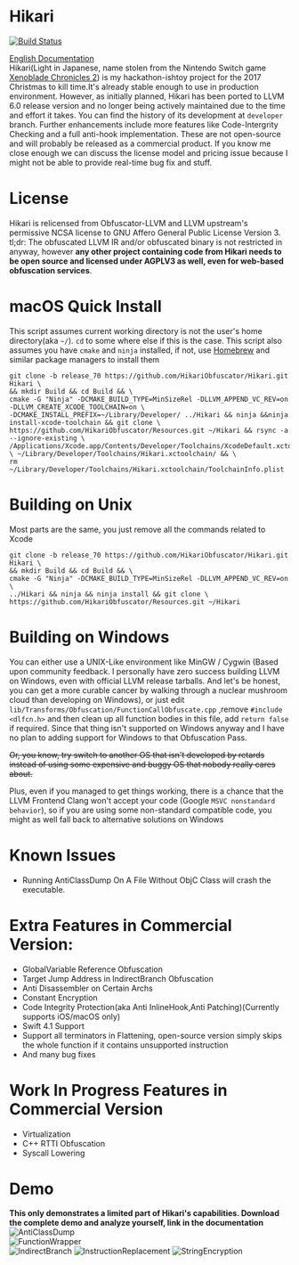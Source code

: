 # Hikari
[![Build Status](https://travis-ci.org/HikariObfuscator/Hikari.svg?branch=release_60)](https://travis-ci.org/HikariObfuscator/Hikari)

[English Documentation](https://naville.gitbooks.io/hikari/content/)   
Hikari(Light in Japanese, name stolen from the Nintendo Switch game [Xenoblade Chronicles 2](http://www.nintendo.co.uk/Games/Nintendo-Switch/Xenoblade-Chronicles-2-1233955.html)) is my hackathon-ishtoy project for the 2017 Christmas to kill time.It's already stable enough to use in production environment. However, as initially planned, Hikari  has been ported to LLVM 6.0 release version and no longer being actively maintained due to the time and effort it takes. You can find the history of its development at ``developer`` branch. Further enhancements include more features like Code-Intergrity Checking and a full anti-hook implementation. These are not open-source and will probably be released as a commercial product. If you know me close enough we can discuss the license model and pricing issue because I might not be able to provide real-time bug fix and stuff.

# License
Hikari is relicensed from Obfuscator-LLVM and LLVM upstream's permissive NCSA license to GNU Affero General Public License Version 3. tl;dr: The obfuscated LLVM IR and/or obfuscated binary is not restricted in anyway, however **any other project containing code from Hikari needs to be open source and licensed under AGPLV3 as well, even for web-based obfuscation services**.  

# macOS Quick Install
This script assumes current working directory is not the user's home directory(aka ``~/``). ``cd`` to some where else if this is the case.  This script also assumes you have ``cmake`` and ``ninja`` installed, if not, use [Homebrew](https://brew.sh) and similar package managers to install them    

```
git clone -b release_70 https://github.com/HikariObfuscator/Hikari.git Hikari \
&& mkdir Build && cd Build && \
cmake -G "Ninja" -DCMAKE_BUILD_TYPE=MinSizeRel -DLLVM_APPEND_VC_REV=on -DLLVM_CREATE_XCODE_TOOLCHAIN=on \
-DCMAKE_INSTALL_PREFIX=~/Library/Developer/ ../Hikari && ninja &&ninja install-xcode-toolchain && git clone \
https://github.com/HikariObfuscator/Resources.git ~/Hikari && rsync -a --ignore-existing \ /Applications/Xcode.app/Contents/Developer/Toolchains/XcodeDefault.xctoolchain/ \ ~/Library/Developer/Toolchains/Hikari.xctoolchain/ && \
rm ~/Library/Developer/Toolchains/Hikari.xctoolchain/ToolchainInfo.plist
```

# Building on Unix
Most parts are the same, you just remove all the commands related to Xcode

```
git clone -b release_70 https://github.com/HikariObfuscator/Hikari.git Hikari \
&& mkdir Build && cd Build && \
cmake -G "Ninja" -DCMAKE_BUILD_TYPE=MinSizeRel -DLLVM_APPEND_VC_REV=on \
../Hikari && ninja && ninja install && git clone \
https://github.com/HikariObfuscator/Resources.git ~/Hikari
```

# Building on Windows
You can either use a UNIX-Like environment like MinGW / Cygwin (Based upon community feedback. I personally have zero success building LLVM on Windows, even with official LLVM release tarballs. And let's be honest, you can get a more curable cancer by walking through a nuclear mushroom cloud than developing on Windows), or just edit ``lib/Transforms/Obfuscation/FunctionCallObfuscate.cpp`` ,remove ``#include <dlfcn.h>`` and then clean up all function bodies in this file, add ``return false`` if required. Since that thing isn't supported on Windows anyway and I have no plan to adding support for Windows to that Obfuscation Pass.

~~Or, you know, try switch to another OS that isn't developed by retards instead of using some expensive and buggy OS that nobody really cares about.~~

Plus, even if you managed to get things working, there is a chance that the LLVM Frontend Clang won't accept your code (Google ``MSVC nonstandard behavior``), so if you are using some non-standard compatible code, you might as well fall back to alternative solutions on Windows


# Known Issues
- Running AntiClassDump On A File Without ObjC Class will crash the executable.

# Extra Features in Commercial Version:
- GlobalVariable Reference Obfuscation
- Target Jump Address in IndirectBranch Obfuscation
- Anti Disassembler on Certain Archs
- Constant Encryption
- Code Integrity Protection(aka Anti InlineHook,Anti Patching)(Currently supports iOS/macOS only)
- Swift 4.1 Support
- Support all terminators in Flattening, open-source version simply skips the whole function if it contains unsupported instruction
- And many bug fixes

# Work In Progress Features in Commercial Version
- Virtualization
- C++ RTTI Obfuscation
- Syscall Lowering

# Demo   
**This only demonstrates a limited part of Hikari's capabilities. Download the complete demo and analyze yourself, link in the documentation**  
![AntiClassDump](https://github.com/HikariObfuscator/Hikari/blob/master/Images/AntiClassDump.jpeg?raw=true)  
![FunctionWrapper](https://github.com/HikariObfuscator/Hikari/blob/master/Images/FunctionWrapper.jpeg?raw=true)  
![IndirectBranch](https://github.com/HikariObfuscator/Hikari/blob/master/Images/IndirectBranch.jpeg?raw=true)
![InstructionReplacement](https://github.com/HikariObfuscator/Hikari/blob/master/Images/InstructionReplacement.jpeg?raw=true)
![StringEncryption](https://github.com/HikariObfuscator/Hikari/blob/master/Images/StringEncryption.jpeg?raw=true)
